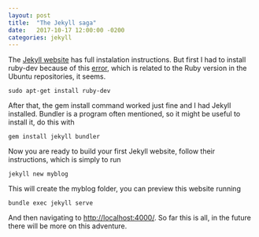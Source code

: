 ```yaml
---
layout: post
title:  "The Jekyll saga"
date:   2017-10-17 12:00:00 -0200
categories: jekyll
---
```


The <a href="https://jekyllrb.com/">Jekyll website</a> has
full instalation instructions.
But first I had to install ruby-dev because of this
<a href="https://github.com/jekyll/jekyll-help/issues/209">error</a>,
which is related to the Ruby version in the Ubuntu repositories,
it seems.

    sudo apt-get install ruby-dev

After that, the gem install command worked just fine and I had
Jekyll installed.
Bundler is a program often mentioned, so it might be useful
to install it, do this with

    gem install jekyll bundler

Now you are ready to build your first Jekyll website, follow
their instructions, which is simply to run

    jekyll new myblog

This will create the myblog folder, you can preview this website
running

    bundle exec jekyll serve

And then navigating to <a href="http://localhost:4000/">http://localhost:4000/</a>.
So far this is all, in the future there will be more on this adventure.
